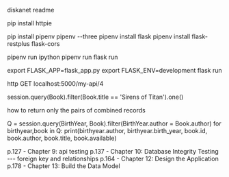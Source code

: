 diskanet readme

pip install httpie

pip install pipenv
pipenv --three
pipenv install flask
pipenv install flask-restplus flask-cors

pipenv run ipython
pipenv run flask run

export FLASK_APP=flask_app.py
export FLASK_ENV=development
flask run

http GET localhost:5000/my-api/4




session.query(Book).filter(Book.title == 'Sirens of Titan').one()

how to return only the pairs of combined records

Q = session.query(BirthYear, Book).filter(BirthYear.author = Book.author)
for birthyear,book in Q:
	print(birthyear.author, birthyear.birth_year, book.id, book.author, book.title,
		book.available)
		
p.127 - Chapter 9: api testing 
p.137 - Chapter 10: Database Integrity Testing --- foreign key and relationships
p.164 - Chapter 12: Design the Application
p.178 - Chapter 13: Build the Data Model